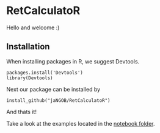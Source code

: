 # RetCalculatoR


Hello and welcome :)


## Installation

When installing packages in R, we suggest Devtools. 
```
packages.install('Devtools')
library(Devtools)
```
Next our package can be installed by 
```
install_github("jaNGOB/RetCalculatoR")
```
And thats it!

Take a look at the examples located in the [notebook folder](https://github.com/jaNGOB/RetCalculatoR/tree/main/notebook). 

